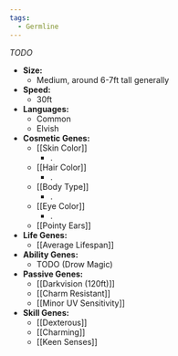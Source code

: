 ```yaml
---
tags:
  - Germline
---
```

*TODO*
- **Size:**
	- Medium, around 6-7ft tall generally
- **Speed:**
	- 30ft
- **Languages:**
	- Common
	- Elvish
- **Cosmetic Genes:**
	- [[Skin Color]]
		- .
	- [[Hair Color]]
		- .
	- [[Body Type]]
		- .
	- [[Eye Color]]
		- .
	- [[Pointy Ears]]
- **Life Genes:**
	- [[Average Lifespan]]
- **Ability Genes:**
	- TODO (Drow Magic)
- **Passive Genes:**
	- [[Darkvision (120ft)]]
	- [[Charm Resistant]]
	- [[Minor UV Sensitivity]]
- **Skill Genes:**
	- [[Dexterous]]
	- [[Charming]]
	- [[Keen Senses]]

